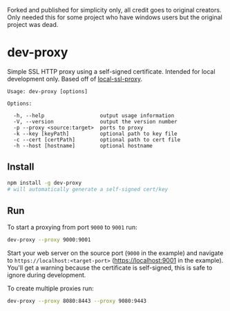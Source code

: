 Forked and published for simplicity only, all credit goes to original creators. Only needed this for some project who have windows users but the original project was dead.

dev-proxy
===============

Simple SSL HTTP proxy using a self-signed certificate. Intended for local development only. Based off of [local-ssl-proxy](https://github.com/cameronhunter/local-ssl-proxy).

```
Usage: dev-proxy [options]

Options:

  -h, --help                  output usage information
  -V, --version               output the version number
  -p --proxy <source:target>  ports to proxy
  -k --key [keyPath]          optional path to key file
  -c --cert [certPath]        optional path to cert file
  -h --host [hostname]        optional hostname
```

Install
-------
```sh
npm install -g dev-proxy
# will automatically generate a self-signed cert/key
```

Run
---
To start a proxying from port `9000` to `9001` run:
```sh
dev-proxy --proxy 9000:9001
```

Start your web server on the source port (`9000` in the example) and navigate to `https://localhost:<target-port>` ([https://localhost:9001](https://localhost:9001) in the example). You'll get a warning because the certificate is self-signed, this is safe to ignore during development.

To create multiple proxies run:
```sh
dev-proxy --proxy 8080:8443 --proxy 9080:9443
```
